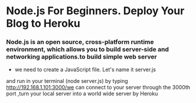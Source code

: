 # Node.js For Beginners. Deploy Your Blog to Heroku

### Node.js is an open source, cross-platform runtime environment, which allows you to build server-side and networking applications.to build simple web server 

* we need to create a JavaScript file. Let's name it server.js

and run in your terminal (node server.js)
by typing http://192.168.1.101:3000/we can connect to your server through the 3000th port ,turn your local server into a world wide server by Heroku